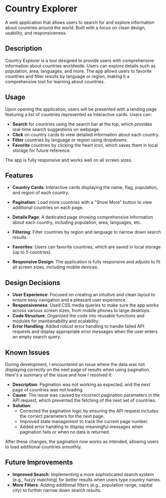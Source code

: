 # Country Explorer

A web application that allows users to search for and explore information about countries around the world. Built with a focus on clean design, usability, and responsiveness.

## Description

Country Explorer is a tool designed to provide users with comprehensive information about countries worldwide. Users can explore details such as population, area, languages, and more. The app allows users to favorite countries and filter results by language or region, making it a comprehensive tool for learning about countries.

## Usage

Upon opening the application, users will be presented with a landing page featuring a list of countries represented as interactive cards. Users can:

- **Search** for countries using the search bar at the top, which provides real-time search suggestions on webpage.
- **Click** on country cards to view detailed information about each country.
- **Filter** countries by language or region using dropdowns.
- **Favorite** countries by clicking the heart icon, which saves them in local storage for future reference.

The app is fully responsive and works well on all screen sizes.

## Features

- **Country Cards**: Interactive cards displaying the name, flag, population, and region of each country.
- **Pagination**: Load more countries with a "Show More" button to view additional countries on each page.

- **Details Page**: A dedicated page showing comprehensive information about each country, including population, area, languages, etc.
- **Filtering**: Filter countries by region and language to narrow down search results.
- **Favorites**: Users can favorite countries, which are saved in local storage (up to 5 countries).
- **Responsive Design**: The application is fully responsive and adjusts to fit all screen sizes, including mobile devices.

## Design Decisions

- **User Experience**: Focused on creating an intuitive and clean layout to ensure easy navigation and a pleasant user experience.
- **Responsiveness**: Used CSS media queries to make sure the app works across various screen sizes, from mobile phones to large desktops.
- **Code Structure**: Organized the code into reusable functions and modules for maintainability and scalability.
- **Error Handling**: Added robust error handling to handle failed API requests and display appropriate error messages when the user enters an empty search query.

## Known Issues

During development, I encountered an issue where the data was not displaying correctly on the next page of results when using pagination. Here's a summary of the issue and how I resolved it:

- **Description**: Pagination was not working as expected, and the next page of countries was not loading.
- **Cause**: The issue was caused by incorrect pagination parameters in the API request, which prevented the fetching of the next set of countries.
- **Solution**:
  - Corrected the pagination logic by ensuring the API request includes the correct parameters for the next page.
  - Improved state management to track the current page number.
  - Added error handling to display meaningful messages when pagination fails or when no data is returned.

After these changes, the pagination now works as intended, allowing users to load additional countries smoothly.

## Future Improvements

- **Improved Search**: Implementing a more sophisticated search system (e.g., fuzzy matching) for better results when users type country names.
- **More Filters**: Adding additional filters (e.g., population range, capital city) to further narrow down search results.
